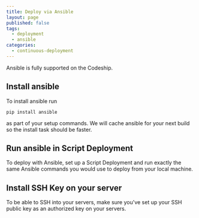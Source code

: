 ```yaml
---
title: Deploy via Ansible
layout: page
published: false
tags:
  - deployment
  - ansible
categories:
  - continuous-deployment
---
```

Ansible is fully supported on the Codeship.

## Install ansible
To install ansible run

~~~shell
pip install ansible
~~~

as part of your setup commands. We will cache ansible for your next build so the install task should be faster.

## Run ansible in Script Deployment
To deploy with Ansible, set up a Script Deployment and run exactly the same Ansible commands you would use to deploy from your local machine.

## Install SSH Key on your server
To be able to SSH into your servers, make sure you've set up your SSH public key as an authorized key on your servers.
